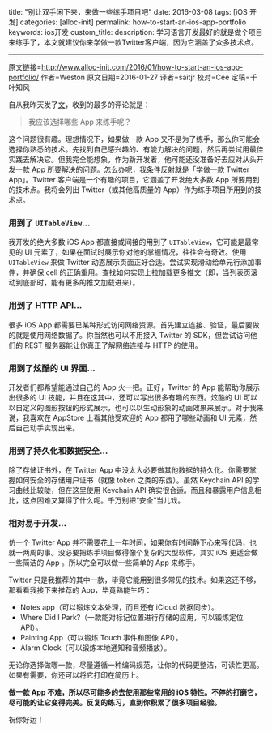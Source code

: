 title: "别让双手闲下来，来做一些练手项目吧"
date: 2016-03-08
tags: [iOS 开发]
categories: [alloc-init]
permalink: how-to-start-an-ios-app-portfolio
keywords: ios开发
custom_title: 
description: 学习语言开发最好的就是做个项目来练手了，本文就建议你来学做一款Twitter客户端，因为它涵盖了众多技术点。

---
原文链接=http://www.alloc-init.com/2016/01/how-to-start-an-ios-app-portfolio/
作者=Weston
原文日期=2016-01-27
译者=saitjr
校对=Cee
定稿=千叶知风

<!--此处开始正文-->

自从我昨天发了[文](http://www.alloc-init.com/2016/01/how-to-become-a-developer-1/)，收到的最多的评论就是：

> 我应该选择哪些 App 来练手呢？

这个问题很有趣。理想情况下，如果做一款 App 又不是为了练手，那么你可能会选择你熟悉的技术。先找到自己感兴趣的、有能力解决的问题，然后再尝试用最佳实践去解决它。但我完全能想象，作为新开发者，他可能还没准备好去应对从头开发一款 App 所要解决的问题。怎么办呢，我条件反射就是「学做一款 Twitter App」。Twitter 客户端是一个有趣的项目，它涵盖了开发绝大多数 App 所要用到的技术点。我将会列出 Twitter（或其他高质量的 App）作为练手项目所用到的技术点。

<!--more-->

### 用到了 `UITableView`...

我开发的绝大多数 iOS App 都直接或间接的用到了 `UITableView`，它可能是最常见的 UI 元素了，如果在面试时展示你对他的掌握情况，往往会有奇效。使用 `UITableView` 来做 Twitter 动态展示页面正好合适。尝试实现滑动给单元行添加事件，并确保 cell 的正确重用。查找如何实现上拉加载更多推文（即，当列表页滚动到底部时，能有更多的推文加载进来）。

### 用到了 HTTP API...

很多 iOS App 都需要已某种形式访问网络资源。首先建立连接、验证，最后要做的就是使用网络数据了。你当然也可以不用接入 Twitter 的 SDK，但尝试访问他们的 REST 服务器能让你真正了解网络连接与 HTTP 的使用。

### 用到了炫酷的 UI 界面...

开发者们都希望能通过自己的 App 火一把。正好，Twitter 的 App 能帮助你展示出很多的 UI 技能，并且在这其中，还可以写出很多有趣的东西。炫酷的 UI 可以以自定义的图形按钮的形式展示，也可以以生动形象的动画效果来展示。对于我来说，我喜欢在 AppStore 上看其他受欢迎的 App 都用了哪些动画和 UI 元素，然后自己动手实现出来。

### 用到了持久化和数据安全...

除了存储证书外，在 Twitter App 中没太大必要做其他数据的持久化。你需要掌握如何安全的存储用户证书（就像 token 之类的东西）。虽然 Keychain API 的学习曲线比较陡，但在这里使用 Keychain API 确实很合适。而且和暴露用户信息相比，这点困难又算得了什么呢。千万别把“安全”当儿戏。

### 相对易于开发...

仿一个 Twitter App 并不需要花上一年时间，如果你有时间静下心来写代码，也就一两周的事。没必要把练手项目做得像个复杂的大型软件，其实 iOS 更适合做一些简洁的 App 。所以完全可以做一些简单的 App 来练手。

Twitter 只是我推荐的其中一款，毕竟它能用到很多常见的技术。如果这还不够，那看看我接下来推荐的 App，毕竟熟能生巧：

-   Notes app（可以锻炼文本处理，而且还有 iCloud 数据同步）。
-   Where Did I Park?（一款能对标记位置进行存储的应用，可以锻炼定位 API）。
-   Painting App（可以锻炼 Touch 事件和图像 API）。
-   Alarm Clock（可以锻炼本地通知和音频播放）。

无论你选择做哪一款，尽量遵循一种编码规范，让你的代码更整洁，可读性更高。如果有需要，你还可以将它打印在简历上。

**做一款 App 不难，所以尽可能多的去使用那些常用的 iOS 特性。不停的打磨它，尽可能的让它变得完美。反复的练习，直到你积累了很多项目经验。** 

祝你好运！